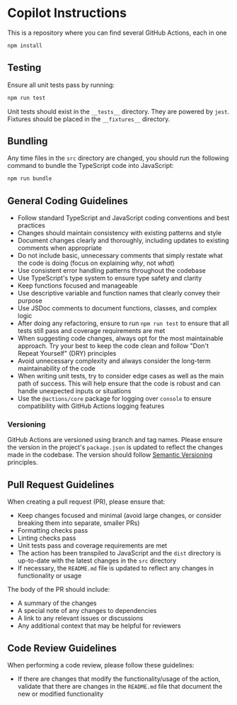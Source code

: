 # Copilot Instructions

This is a repository where you can find several GitHub Actions, each in one

```bash
npm install
```

## Testing

Ensure all unit tests pass by running:

```bash
npm run test
```

Unit tests should exist in the `__tests__` directory. They are powered by
`jest`. Fixtures should be placed in the `__fixtures__` directory.

## Bundling

Any time files in the `src` directory are changed, you should run the following
command to bundle the TypeScript code into JavaScript:

```bash
npm run bundle
```

## General Coding Guidelines

- Follow standard TypeScript and JavaScript coding conventions and best
  practices
- Changes should maintain consistency with existing patterns and style
- Document changes clearly and thoroughly, including updates to existing
  comments when appropriate
- Do not include basic, unnecessary comments that simply restate what the code
  is doing (focus on explaining _why_, not _what_)
- Use consistent error handling patterns throughout the codebase
- Use TypeScript's type system to ensure type safety and clarity
- Keep functions focused and manageable
- Use descriptive variable and function names that clearly convey their purpose
- Use JSDoc comments to document functions, classes, and complex logic
- After doing any refactoring, ensure to run `npm run test` to ensure that all
  tests still pass and coverage requirements are met
- When suggesting code changes, always opt for the most maintainable approach.
  Try your best to keep the code clean and follow "Don't Repeat Yourself" (DRY)
  principles
- Avoid unnecessary complexity and always consider the long-term maintainability
  of the code
- When writing unit tests, try to consider edge cases as well as the main path
  of success. This will help ensure that the code is robust and can handle
  unexpected inputs or situations
- Use the `@actions/core` package for logging over `console` to ensure
  compatibility with GitHub Actions logging features

### Versioning

GitHub Actions are versioned using branch and tag names. Please ensure the
version in the project's `package.json` is updated to reflect the changes made
in the codebase. The version should follow
[Semantic Versioning](https://semver.org/) principles.

## Pull Request Guidelines

When creating a pull request (PR), please ensure that:

- Keep changes focused and minimal (avoid large changes, or consider breaking
  them into separate, smaller PRs)
- Formatting checks pass
- Linting checks pass
- Unit tests pass and coverage requirements are met
- The action has been transpiled to JavaScript and the `dist` directory is
  up-to-date with the latest changes in the `src` directory
- If necessary, the `README.md` file is updated to reflect any changes in
  functionality or usage

The body of the PR should include:

- A summary of the changes
- A special note of any changes to dependencies
- A link to any relevant issues or discussions
- Any additional context that may be helpful for reviewers

## Code Review Guidelines

When performing a code review, please follow these guidelines:

- If there are changes that modify the functionality/usage of the action,
  validate that there are changes in the `README.md` file that document the new
  or modified functionality
